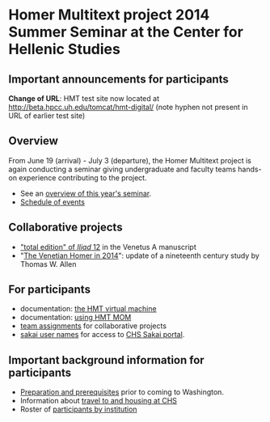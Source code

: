 # Homer Multitext project 2014 Summer Seminar at the Center for Hellenic Studies #


## Important announcements for participants ##

**Change of URL**:  HMT test site now located at
<http://beta.hpcc.uh.edu/tomcat/hmt-digital/> (note hyphen not present in URL of earlier test site)



## Overview ##


From June 19 (arrival) - July 3 (departure), the Homer Multitext project is again conducting a seminar
giving undergraduate and faculty teams hands-on experience contributing to the project.


- See an [overview of this year's seminar](overview.html).
- [Schedule of events](schedule.html)

## Collaborative projects ##

- ["total edition" of *Iliad* 12](totalediting.html) in the Venetus A manuscript
- "[The Venetian Homer in 2014](VH2014.html)": update of a nineteenth century study by Thomas W. Allen


## For participants ##

- documentation:  [the HMT virtual machine](vm/index.html)
- documentation:  [using HMT MOM](mom/index.html)
- [team assignments](teams.html) for collaborative projects
- [sakai user  names](sakai.html) for access to [CHS Sakai portal](http://sakai.chs.harvard.edu/portal).

## Important background information for participants ##

- [Preparation and prerequisites](prep.html) prior to coming to Washington.
- Information about [travel to and housing at CHS](travel.html)
- Roster of [participants by institution](participants.html)







